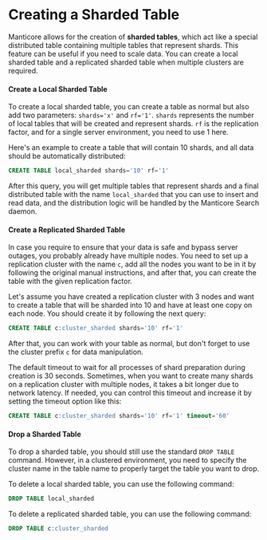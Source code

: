 # Creating a Sharded Table

Manticore allows for the creation of **sharded tables**, which act like a special distributed table containing multiple tables that represent shards. This feature can be useful if you need to scale data. You can create a local sharded table and a replicated sharded table when multiple clusters are required.

#### Create a Local Sharded Table

To create a local sharded table, you can create a table as normal but also add two parameters: `shards='x'` and `rf='1'`. `shards` represents the number of local tables that will be created and represent shards. `rf` is the replication factor, and for a single server environment, you need to use 1 here.

Here's an example to create a table that will contain 10 shards, and all data should be automatically distributed:

```sql
CREATE TABLE local_sharded shards='10' rf='1'
```

After this query, you will get multiple tables that represent shards and a final distributed table with the name `local_sharded` that you can use to insert and read data, and the distribution logic will be handled by the Manticore Search daemon.

#### Create a Replicated Sharded Table

In case you require to ensure that your data is safe and bypass server outages, you probably already have multiple nodes. You need to set up a replication cluster with the name `c`, add all the nodes you want to be in it by following the original manual instructions, and after that, you can create the table with the given replication factor.

Let's assume you have created a replication cluster with 3 nodes and want to create a table that will be sharded into 10 and have at least one copy on each node. You should create it by following the next query:

```sql
CREATE TABLE c:cluster_sharded shards='10' rf='1'
```

After that, you can work with your table as normal, but don't forget to use the cluster prefix `c` for data manipulation.


The default timeout to wait for all processes of shard preparation during creation is 30 seconds. Sometimes, when you want to create many shards on a replication cluster with multiple nodes, it takes a bit longer due to network latency. If needed, you can control this timeout and increase it by setting the timeout option like this:

```sql
CREATE TABLE c:cluster_sharded shards='10' rf='1' timeout='60'
```

#### Drop a Sharded Table

To drop a sharded table, you should still use the standard `DROP TABLE` command. However, in a clustered environment, you need to specify the cluster name in the table name to properly target the table you want to drop.

To delete a local sharded table, you can use the following command:

```sql
DROP TABLE local_sharded
```

To delete a replicated sharded table, you can use the following command:

```sql
DROP TABLE c:cluster_sharded
```

<!-- proofread -->

